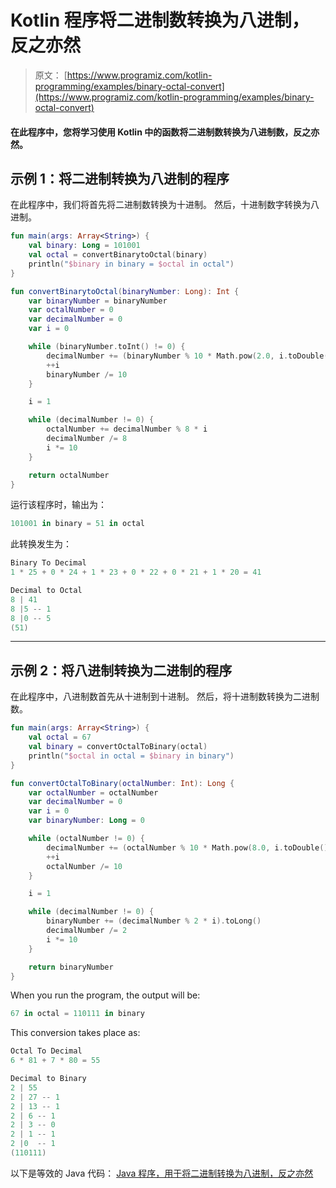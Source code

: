 # Kotlin 程序将二进制数转换为八进制，反之亦然

> 原文： [https://www.programiz.com/kotlin-programming/examples/binary-octal-convert](https://www.programiz.com/kotlin-programming/examples/binary-octal-convert)

#### 在此程序中，您将学习使用 Kotlin 中的函数将二进制数转换为八进制数，反之亦然。

## 示例 1：将二进制转换为八进制的程序

在此程序中，我们将首先将二进制数转换为十进制。 然后，十进制数字转换为八进制。

```kt
fun main(args: Array<String>) {
    val binary: Long = 101001
    val octal = convertBinarytoOctal(binary)
    println("$binary in binary = $octal in octal")
}

fun convertBinarytoOctal(binaryNumber: Long): Int {
    var binaryNumber = binaryNumber
    var octalNumber = 0
    var decimalNumber = 0
    var i = 0

    while (binaryNumber.toInt() != 0) {
        decimalNumber += (binaryNumber % 10 * Math.pow(2.0, i.toDouble())).toInt()
        ++i
        binaryNumber /= 10
    }

    i = 1

    while (decimalNumber != 0) {
        octalNumber += decimalNumber % 8 * i
        decimalNumber /= 8
        i *= 10
    }

    return octalNumber
}
```

运行该程序时，输出为：

```kt
101001 in binary = 51 in octal
```

此转换发生为：

```kt
Binary To Decimal
1 * 25 + 0 * 24 + 1 * 23 + 0 * 22 + 0 * 21 + 1 * 20 = 41

Decimal to Octal
8 | 41
8 |5 -- 1
8 |0 -- 5
(51)

```

* * *

## 示例 2：将八进制转换为二进制的程序

在此程序中，八进制数首先从十进制到十进制。 然后，将十进制数转换为二进制数。

```kt
fun main(args: Array<String>) {
    val octal = 67
    val binary = convertOctalToBinary(octal)
    println("$octal in octal = $binary in binary")
}

fun convertOctalToBinary(octalNumber: Int): Long {
    var octalNumber = octalNumber
    var decimalNumber = 0
    var i = 0
    var binaryNumber: Long = 0

    while (octalNumber != 0) {
        decimalNumber += (octalNumber % 10 * Math.pow(8.0, i.toDouble())).toInt()
        ++i
        octalNumber /= 10
    }

    i = 1

    while (decimalNumber != 0) {
        binaryNumber += (decimalNumber % 2 * i).toLong()
        decimalNumber /= 2
        i *= 10
    }

    return binaryNumber
}
```

When you run the program, the output will be:

```kt
67 in octal = 110111 in binary
```

This conversion takes place as:

```kt
Octal To Decimal
6 * 81 + 7 * 80 = 55

Decimal to Binary
2 | 55
2 | 27 -- 1
2 | 13 -- 1
2 | 6 -- 1
2 | 3 -- 0
2 | 1 -- 1
2 |0  -- 1
(110111)

```

以下是等效的 Java 代码： [Java 程序，用于将二进制转换为八进制，反之亦然](/java-programming/examples/binary-octal-convert "Java Program to Convert Binary to Octal and vice-versa")